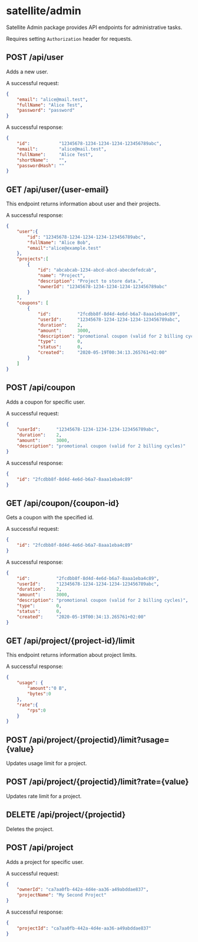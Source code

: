 # satellite/admin

Satellite Admin package provides API endpoints for administrative tasks.

Requires setting `Authorization` header for requests.

## POST /api/user

Adds a new user.

A successful request:

```json
{
    "email": "alice@mail.test",
    "fullName": "Alice Test",
    "password": "password"
}
```

A successful response:

```json
{
    "id":           "12345678-1234-1234-1234-123456789abc",
    "email":        "alice@mail.test",
    "fullName":     "Alice Test",
    "shortName":    "",
    "passwordHash": ""
}
```

## GET /api/user/{user-email}

This endpoint returns information about user and their projects.

A successful response:

```json
{
    "user":{
        "id": "12345678-1234-1234-1234-123456789abc",
        "fullName": "Alice Bob",
        "email":"alice@example.test"
    },
    "projects":[
        {
            "id": "abcabcab-1234-abcd-abcd-abecdefedcab",
            "name": "Project",
            "description": "Project to store data.",
            "ownerId": "12345678-1234-1234-1234-123456789abc"
        }
    ],
    "coupons": [
        {
            "id":          "2fcdbb8f-8d4d-4e6d-b6a7-8aaa1eba4c89",
            "userId":      "12345678-1234-1234-1234-123456789abc",
            "duration":    2,
            "amount":      3000,
            "description": "promotional coupon (valid for 2 billing cycles)",
            "type":        0, 
            "status":      0,
            "created":     "2020-05-19T00:34:13.265761+02:00"
        }
    ]
}
```

## POST /api/coupon

Adds a coupon for specific user.

A successful request:

```json
{
    "userId":      "12345678-1234-1234-1234-123456789abc",
    "duration":    2,
    "amount":      3000,
    "description": "promotional coupon (valid for 2 billing cycles)"
}
```

A successful response:
```json
{
    "id": "2fcdbb8f-8d4d-4e6d-b6a7-8aaa1eba4c89"
}
```

## GET /api/coupon/{coupon-id}

Gets a coupon with the specified id.

A successful request:
```json
{
    "id": "2fcdbb8f-8d4d-4e6d-b6a7-8aaa1eba4c89"
}
```

A successful response:
```json
{
    "id":          "2fcdbb8f-8d4d-4e6d-b6a7-8aaa1eba4c89",
    "userId":      "12345678-1234-1234-1234-123456789abc",
    "duration":    2,
    "amount":      3000,
    "description": "promotional coupon (valid for 2 billing cycles)",
    "type":        0, 
    "status":      0,
    "created":     "2020-05-19T00:34:13.265761+02:00"
}
```

## GET /api/project/{project-id}/limit

This endpoint returns information about project limits.

A successful response:

```json
{
    "usage": {
        "amount":"0 B",
        "bytes":0
    },
    "rate":{
        "rps":0
    }
}
```

## POST /api/project/{projectid}/limit?usage={value}

Updates usage limit for a project.

## POST /api/project/{projectid}/limit?rate={value}

Updates rate limit for a project.

## DELETE /api/project/{projectid}

Deletes the project.

## POST /api/project

Adds a project for specific user.

A successful request:

```json
{
    "ownerId": "ca7aa0fb-442a-4d4e-aa36-a49abddae837",
    "projectName": "My Second Project"
}
```

A successful response:

```json
{
    "projectId": "ca7aa0fb-442a-4d4e-aa36-a49abddae837"
}
```
